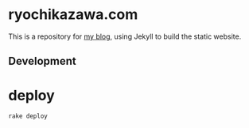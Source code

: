 # ryochikazawa.com
This is a repository for [my blog](http://ryochikazawa.com), using Jekyll to build the static website.

## Development
# deploy
```sh
rake deploy
```
